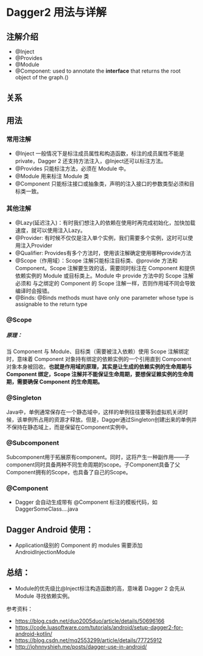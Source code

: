 # Dagger2 用法与详解

## **注解介绍**

- @Inject
- @Provides
- @Module
- @Component: used to annotate the **interface** that returns the root object of the graph.()

## **关系**



## **用法**

### **常用注解**

- @Inject 一般情况下是标注成员属性和构造函数，标注的成员属性不能是private，Dagger 2 还支持方法注入，@Inject还可以标注方法。
- @Provides 只能标注方法，必须在 Module 中。
- @Module 用来标注 Module 类
- @Component 只能标注接口或抽象类，声明的注入接口的参数类型必须和目标类一致。

### **其他注解**

- @Lazy(延迟注入)：有时我们想注入的依赖在使用时再完成初始化，加快加载速度，就可以使用注入Lazy<T>。
- @Provider: 有时候不仅仅是注入单个实例，我们需要多个实例，这时可以使用注入Provider<T>
- @Qualifier: Provides有多个方法时，使用该注解确定使用哪种provide方法
- @Scope（作用域）：Scope 注解只能标注目标类、@provide 方法和 Component。Scope 注解要生效的话，需要同时标注在 Component 和提供依赖实例的 Module 或目标类上。Module 中 provide 方法中的 Scope 注解必须和 与之绑定的 Component 的 Scope 注解一样，否则作用域不同会导致编译时会报错。
- @Binds: @Binds methods must have only one parameter whose type is assignable to the return type

### **@Scope**

##### **原理：**

当 Component 与 Module、目标类（需要被注入依赖）使用 Scope 注解绑定时，意味着 Component 对象持有绑定的依赖实例的一个引用直到 Component 对象本身被回收。**也就是作用域的原理，其实是让生成的依赖实例的生命周期与 Component 绑定，Scope 注解并不能保证生命周期，要想保证赖实例的生命周期，需要确保 Component 的生命周期。**

### **@Singleton**

Java中，单例通常保存在一个静态域中，这样的单例往往要等到虚拟机关闭时候，该单例所占用的资源才释放。但是，Dagger通过Singleton创建出来的单例并不保持在静态域上，而是保留在Component实例中。

### **@Subcomponent**

Subcomponent用于拓展原有component。同时，这将产生一种副作用——子component同时具备两种不同生命周期的scope。子Component具备了父Component拥有的Scope，也具备了自己的Scope。

### **@Component**

- Dagger 会自动生成带有 @Component 标注的模板代码，如 DaggerSomeClass....java

## **Dagger Android 使用：**

- Application级别的 Component 的 modules 需要添加 AndroidInjectionModule

## **总结：**

- Module的优先级比@Inject标注构造函数的高，意味着 Dagger 2 会先从 Module 寻找依赖实例。

参考资料：

- <https://blog.csdn.net/duo2005duo/article/details/50696166>
- <https://code.luasoftware.com/tutorials/android/setup-dagger2-for-android-kotlin/>
- <https://blog.csdn.net/mq2553299/article/details/77725912>
- <http://johnnyshieh.me/posts/dagger-use-in-android/>